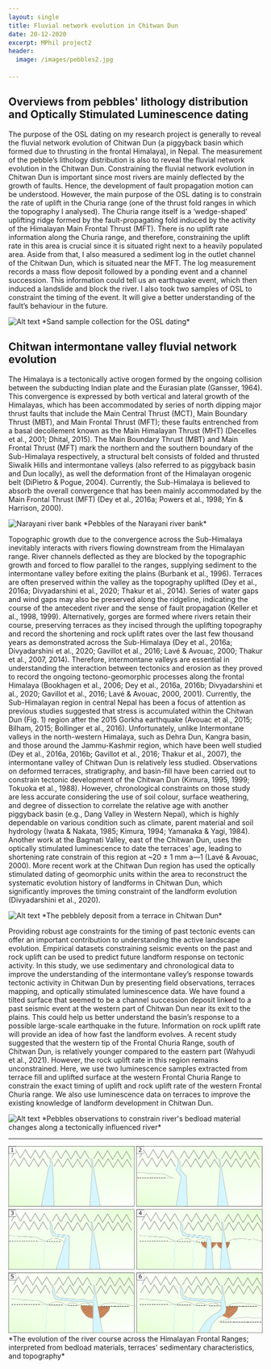 ```yaml
---
layout: single
title: Fluvial network evolution in Chitwan Dun
date: 20-12-2020
excerpt: MPhil project2
header:
  image: /images/pebbles2.jpg
  
---
```

<h2> Overviews from pebbles' lithology distribution and Optically Stimulated Luminescence dating</h2>

The purpose of the OSL dating on my research project is generally to reveal the fluvial network evolution of Chitwan Dun (a piggyback basin which formed due to thrusting in the frontal Himalaya), in Nepal. The measurement of the pebble’s lithology distribution is also to reveal the fluvial network evolution in the Chitwan Dun. Constraining the fluvial network evolution in Chitwan Dun is important since most rivers are mainly deflected by the growth of faults. Hence, the development of fault propagation motion can be understood.
However, the main purpose of the OSL dating is to constrain the rate of uplift in the Churia range (one of the thrust fold ranges in which the topography I analysed). The Churia range itself is a ‘wedge-shaped’ uplifting ridge formed by the fault-propagating fold induced by the activity of the Himalayan Main Frontal Thrust (MFT). There is no uplift rate information along the Churia range, and therefore, constraining the uplift rate in this area is crucial since it is situated right next to a heavily populated area.
Aside from that, I also measured a sediment log in the outlet channel of the Chitwan Dun, which is situated near the MFT. The log measurement records a mass flow deposit followed by a ponding event and a channel succession. This information could tell us an earthquake event, which then induced a landslide and block the river. I also took two samples of OSL to constraint the timing of the event. It will give a better understanding of the fault’s behaviour in the future. 




<img src="/images/osl.jpg" alt="Alt text"/>
*Sand sample collection for the OSL dating*




<h2> Chitwan intermontane valley fluvial network evolution </h2>
 
The Himalaya is a tectonically active orogen formed by the ongoing collision between the subducting Indian plate and the Eurasian plate (Gansser, 1964). This convergence is expressed by both vertical and lateral growth of the Himalayas, which has been accommodated by series of north dipping major thrust faults that include the Main Central Thrust (MCT), Main Boundary Thrust (MBT), and Main Frontal Thrust (MFT); these faults entrenched from a basal decollement known as the Main Himalayan Thrust (MHT) (Decelles et al., 2001; Dhital, 2015). The Main Boundary Thrust (MBT) and Main Frontal Thrust (MFT) mark the northern and the southern boundary of the Sub-Himalaya respectively, a structural belt consists of folded and thrusted Siwalik Hills and intermontane valleys (also referred to as piggyback basin and Dun locally), as well the deformation front of the Himalayan orogenic belt (DiPietro & Pogue, 2004). Currently, the Sub-Himalaya is believed to absorb the overall convergence that has been mainly accommodated by the Main Frontal Thrust (MFT) (Dey et al., 2016a; Powers et al., 1998; Yin & Harrison, 2000). 




<img src="/images/rivbank.jpg" alt="Narayani river bank"/>
*Pebbles of the Narayani river bank*




Topographic growth due to the convergence across the Sub-Himalaya inevitably interacts with rivers flowing downstream from the Himalayan range. River channels deflected as they are blocked by the topographic growth and forced to flow parallel to the ranges, supplying sediment to the intermontane valley before exiting the plains (Burbank et al., 1996). Terraces are often preserved within the valley as the topography uplifted (Dey et al., 2016a; Divyadarshini et al., 2020; Thakur et al., 2014). Series of water gaps and wind gaps may also be preserved along the ridgeline, indicating the course of the antecedent river and the sense of fault propagation (Keller et al., 1998, 1999). Alternatively, gorges are formed where rivers retain their course, preserving terraces as they incised through the uplifting topography and record the shortening and rock uplift rates over the last few thousand years as demonstrated across the Sub-Himalaya (Dey et al., 2016a; Divyadarshini et al., 2020; Gavillot et al., 2016; Lavé & Avouac, 2000; Thakur et al., 2007, 2014). Therefore, intermontane valleys are essential in understanding the interaction between tectonics and erosion as they proved to record the ongoing tectono-geomorphic processes along the frontal Himalaya (Bookhagen et al., 2006; Dey et al., 2016a, 2016b; Divyadarshini et al., 2020; Gavillot et al., 2016; Lavé & Avouac, 2000, 2001).
Currently, the Sub-Himalayan region in central Nepal has been a focus of attention as previous studies suggested that stress is accumulated within the Chitwan Dun (Fig. 1) region after the 2015 Gorkha earthquake (Avouac et al., 2015; Bilham, 2015; Bollinger et al., 2016). Unfortunately, unlike Intermontane valleys in the north-western Himalaya, such as Dehra Dun, Kangra basin, and those around the Jammu-Kashmir region, which have been well studied (Dey et al., 2016a, 2016b; Gavillot et al., 2016; Thakur et al., 2007), the intermontane valley of Chitwan Dun is relatively less studied. Observations on deformed terraces, stratigraphy, and basin-fill have been carried out to constrain tectonic development of the Chitwan Dun (Kimura, 1995, 1999; Tokuoka et al., 1988). However, chronological constraints on those study are less accurate considering the use of soil colour, surface weathering, and degree of dissection to correlate the relative age with another piggyback basin (e.g., Dang Valley in Western Nepal), which is highly dependable on various condition such as climate, parent material and soil hydrology (Iwata & Nakata, 1985; Kimura, 1994; Yamanaka & Yagi, 1984). Another work at the Bagmati Valley, east of the Chitwan Dun, uses the optically stimulated luminescence to date the terraces’ age, leading to shortening rate constrain of this region at ~20 ± 1 mm a―1 (Lavé & Avouac, 2000). More recent work at the Chitwan Dun region has used the optically stimulated dating of geomorphic units within the area to reconstruct the systematic evolution history of landforms in Chitwan Dun, which significantly improves the timing constraint of the landform evolution (Divyadarshini et al., 2020). 




<img src="/images/oldfan.jpg" alt="Alt text"/>
*The pebblely deposit from a terrace in Chitwan Dun*




Providing robust age constraints for the timing of past tectonic events can offer an important contribution to understanding the active landscape evolution. Empirical datasets constraining seismic events on the past and rock uplift can be used to predict future landform response on tectonic activity. In this study, we use sedimentary and chronological data to improve the understanding of the intermontane valley’s response towards tectonic activity in Chitwan Dun by presenting field observations, terraces mapping, and optically stimulated luminescence data. We have found a tilted surface that seemed to be a channel succession deposit linked to a past seismic event at the western part of Chitwan Dun near its exit to the plains. This could help us better understand the basin’s response to a possible large-scale earthquake in the future. Information on rock uplift rate will provide an idea of how fast the landform evolves. A recent study suggested that the western tip of the Frontal Churia Range, south of Chitwan Dun, is relatively younger compared to the eastern part (Wahyudi et al., 2021). However, the rock uplift rate in this region remains unconstrained. Here, we use two luminescence samples extracted from terrace fill and uplifted surface at the western Frontal Churia Range to constrain the exact timing of uplift and rock uplift rate of the western Frontal Churia range. We also use luminescence data on terraces to improve the existing knowledge of landform development in Chitwan Dun.





<img src="/images/ERNR.png" alt="Alt text"/>
*Pebbles observations to constrain river's bedload material changes along a tectonically influenced river*


---------------------------------------------------------------------------------------------------------------------------------------------------------------------------------


<img src="/images/ilustration.png" alt="Alt text"/>
*The evolution of the river course across the Himalayan Frontal Ranges; interpreted from bedload materials, terraces' sedimentary characteristics, and topography*
